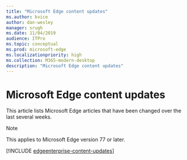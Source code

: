 ```yaml
---
title: "Microsoft Edge content updates"
ms.author: kvice
author: dan-wesley
manager: srugh
ms.date: 11/04/2019
audience: ITPro
ms.topic: conceptual
ms.prod: microsoft-edge
ms.localizationpriority: high
ms.collection: M365-modern-desktop
description: "Microsoft Edge content updates"
---
```


# Microsoft Edge content updates

This article lists Microsoft Edge articles that have been changed over the last several weeks.

> [!NOTE]
> This applies to Microsoft Edge version 77 or later.

[!INCLUDE [edgeenterprise-content-updates](./includes/edgeenterprise-content-updates.md)]

